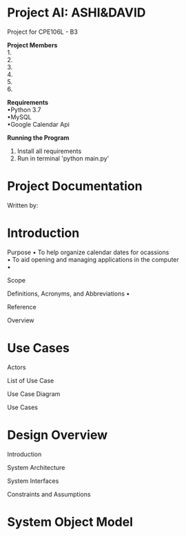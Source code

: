 # Project AI: ASHI&DAVID
Project for CPE106L - B3

**Project Members**  
  1.  
  2.  
  3.  
  4.  
  5.  
  6.  

**Requirements**  
•Python 3.7  
•MySQL  
•Google Calendar Api  

**Running the Program**  
1. Install all requirements
2. Run in terminal 'python main.py'

# Project Documentation
Written by:

# Introduction

Purpose
• To help organize calendar dates for ocassions    
• To aid opening and managing applications in the computer  
•

Scope

Definitions, Acronyms, and Abbreviations
•

Reference

Overview

# Use Cases

Actors

List of Use Case

Use Case Diagram

Use Cases

# Design Overview

Introduction

System Architecture

System Interfaces

Constraints and Assumptions

# System Object Model


